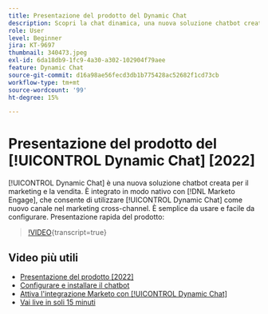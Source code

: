 ```yaml
---
title: Presentazione del prodotto del Dynamic Chat
description: Scopri la chat dinamica, una nuova soluzione chatbot creata da Adobe per il marketing e le vendite.
role: User
level: Beginner
jira: KT-9697
thumbnail: 340473.jpeg
exl-id: 6da18db9-1fc9-4a30-a302-102904f79aee
feature: Dynamic Chat
source-git-commit: d16a98ae56fecd3db1b775428ac52682f1cd73cb
workflow-type: tm+mt
source-wordcount: '99'
ht-degree: 15%

---
```


# Presentazione del prodotto del [!UICONTROL Dynamic Chat] [2022]

[!UICONTROL Dynamic Chat] è una nuova soluzione chatbot creata per il marketing e la vendita. È integrato in modo nativo con [!DNL Marketo Engage], che consente di utilizzare [!UICONTROL Dynamic Chat] come nuovo canale nel marketing cross-channel. È semplice da usare e facile da configurare. Presentazione rapida del prodotto:

>[!VIDEO](https://video.tv.adobe.com/v/345056/?quality=12&learn=on&captions=ita){transcript=true}

## Video più utili

* [Presentazione del prodotto [2022]](product-tour-2022.md)
* [Configurare e installare il chatbot](setup.md)
* [Attiva l&#39;integrazione Marketo con [!UICONTROL Dynamic Chat]](marketo-integration.md)
* [Vai live in soli 15 minuti](go-live-in-15-minutes.md)

